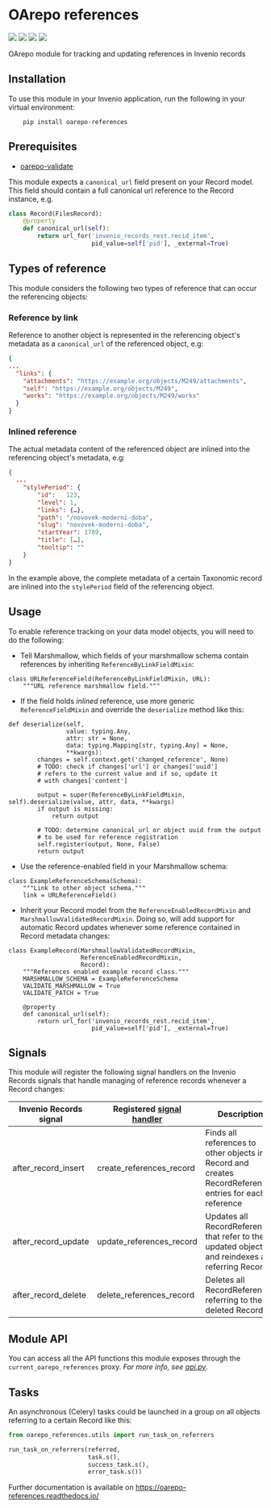 # OArepo references

[![](https://img.shields.io/github/license/oarepo/flask-taxonomies.svg)](https://github.com/oarepo/flask-taxonomies/blob/master/LICENSE)
[![](https://img.shields.io/travis/oarepo/flask-taxonomies.svg)](https://travis-ci.org/oarepo/flask-taxonomies)
[![](https://img.shields.io/coveralls/oarepo/flask-taxonomies.svg)](https://coveralls.io/r/oarepo/flask-taxonomies)
[![](https://img.shields.io/pypi/v/flask-taxonomies.svg)](https://pypi.org/pypi/flask-taxonomies)

OArepo module for tracking and updating references in Invenio records

## Installation

To use this module in your Invenio application, run the following in your virtual environment:
```console
    pip install oarepo-references
```

## Prerequisites

- [oarepo-validate](https://github.com/oarepo/oarepo-validate)

This module expects a `canonical_url` field present on your Record model. This field
should contain a full canonical url reference to the Record instance, e.g.

```python
class Record(FilesRecord):
    @property
    def canonical_url(self):
        return url_for('invenio_records_rest.recid_item',
                       pid_value=self['pid'], _external=True)
```

## Types of reference

This module considers the following two types of reference that can occur
the referencing objects:

### Reference by link

Reference to another object is represented in the referencing
object's metadata as a `canonical_url` of the referenced object, e.g:

```json
{
...
  "links": {
    "attachments": "https://example.org/objects/M249/attachments",
    "self": "https://example.org/objects/M249",
    "works": "https://example.org/objects/M249/works"
  }
}
```

### Inlined reference

The actual metadata content of the referenced object are inlined
into the referencing object's metadata, e.g:

```json
{
  ...
    "stylePeriod": {
        "id":	123,
        "level": 1,
        "links": {…},
        "path": "/novovek-moderni-doba",
        "slug":	"novovek-moderni-doba",
        "startYear": 1789,
        "title": […],
        "tooltip": ""
    }
}
```

In the example above, the complete metadata of a certain Taxonomic record
are inlined into the `stylePeriod` field of the referencing object.

## Usage

To enable reference tracking on your data model objects, you will need to
do the following:

  - Tell Marshmallow, which fields of your marshmallow schema contain references
     by inheriting `ReferenceByLinkFieldMixin`:

```
class URLReferenceField(ReferenceByLinkFieldMixin, URL):
    """URL reference marshmallow field."""
```

  - If the field holds *inlined* reference, use more generic `ReferenceFieldMixin`
    and override the `deserialize` method like this:

```
def deserialize(self,
                value: typing.Any,
                attr: str = None,
                data: typing.Mapping[str, typing.Any] = None,
                **kwargs):
        changes = self.context.get('changed_reference', None)
        # TODO: check if changes['url'] or changes['uuid']
        # refers to the current value and if so, update it
        # with changes['content']

        output = super(ReferenceByLinkFieldMixin, self).deserialize(value, attr, data, **kwargs)
        if output is missing:
            return output

        # TODO: determine canonical_url or object uuid from the output
        # to be used for reference registration
        self.register(output, None, False)
        return output
```

  - Use the reference-enabled field in your Marshmallow schema:
```
class ExampleReferenceSchema(Schema):
    """Link to other object schema."""
    link = URLReferenceField()
```

  - Inherit your Record model from the `ReferenceEnabledRecordMixin` and `MarshmallowValidatedRecordMixin`.
    Doing so, will add support for automatic Record updates whenever some reference contained in Record metadata
    changes:

```
class ExampleRecord(MarshmallowValidatedRecordMixin,
                    ReferenceEnabledRecordMixin,
                    Record):
    """References enabled example record class."""
    MARSHMALLOW_SCHEMA = ExampleReferenceSchema
    VALIDATE_MARSHMALLOW = True
    VALIDATE_PATCH = True

    @property
    def canonical_url(self):
        return url_for('invenio_records_rest.recid_item',
                       pid_value=self['pid'], _external=True)
```

## Signals

This module will register the following signal handlers on the Invenio Records signals that handle
managing of reference records whenever a Record changes:

| Invenio Records signal | Registered [signal handler](https://github.com/oarepo/oarepo-references/blob/master/oarepo_references/signals.py) | Description |
|------------------------|--------------------------|----------------------------------------------------------------------------------------------------------|
| after_record_insert    | create_references_record | Finds all references to other objects in a Record and creates RecordReference entries for each reference |
| after_record_update    | update_references_record | Updates all RecordReferences that refer to the updated object and reindexes all referring Records |
| after_record_delete    | delete_references_record | Deletes all RecordReferences referring to the deleted Record |

## Module API

You can access all the API functions this module exposes through the `current_oarepo_references` proxy.
*For more info, see [api.py](https://github.com/oarepo/oarepo-references/blob/master/oarepo_references/api.py)*.

## Tasks

An asynchronous (Celery) tasks could be launched in a group on all objects referring to a certain Record like this:

```python
from oarepo_references.utils import run_task_on_referrers

run_task_on_referrers(referred,
                      task.s(),
                      success_task.s(),
                      error_task.s())
```

Further documentation is available on
https://oarepo-references.readthedocs.io/
